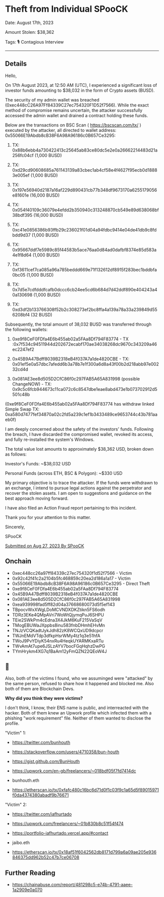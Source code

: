 # Theft from Individual SPooCK

Date: August 17th, 2023

Amount Stolen: $38,362

Tags: 🎙️ Contagious Interview


---


## Details


Hello,

On 17th August 2023, at 12:50 AM (UTC), I experienced a significant loss of investor funds amounting to $38,032 in the form of Crypto assets (BUSD).

The security of my admin wallet was breached (0xec448cC26A97Ff84339C27ec754320F1D52f7566). While the exact method of compromise remains uncertain, the attacker successfully accessed the admin wallet and drained a contract holding these funds.

Below are the transactions on BSC Scan ( https://bscscan.com/tx/ ) executed by the attacker, all directed to wallet address: 0x55066E19Abdb8cB38F6A98A96186c0B657Ce3295:

1. TX: 0x88b6ebb4a730422413c25645ab83ce80dc5e2e0a26662214483d21a256fc04cf (1,000 BUSD)

2. TX: 0xd29cd90608685a761143139a83cbec1ab4cf58e4f4627f95ecb0d18883e005ef (1,000 BUSD)

3. TX: 0x197e56940d2187a16af229d890431cb77b348df9673170a6255179056e81601e (16,000 BUSD)

4. TX: 0x054f40109c36079e4efdd2b350940c313248870cb549e89d638068bf38bdf395 (16,000 BUSD)

5. TX: 0xc41e0856386b93ffb29c236021f01d04a94fdbc9414e04de41db9c8fdbdd9d37 (1,000 BUSD)

6. TX: 0x95667ddf7e5989c85f44583b5ace76aa0d84ad0dafbf8374e85d583a4e1f8d64 (1,000 BUSD)

7. TX: 0xf3611cef7ca085a96a785beddd669e71f132612df8915f283bec1bddbfa0bc05 (1,000 BUSD)

8. TX: 0x7d5e7cdfdddfcafb0dccc6cb24ee5cd6b684d7d42ddf890e404243a40a130698 (1,000 BUSD)

9. TX: 0xd3df2b133766308f52b2c308273ef2bc8ffa4a139a78a33a239849d556208bf4 (32 BUSD)

Subsequently, the total amount of 38,032 BUSD was transferred through the following wallets:

1. 0xe9f8CeF0FDfa4E6b455ab02a5FAa8Df794F83774 - TX :0x7f534c94511944d202672ecabf170ae34038268dc9670c343209a46ec2247ef2

2. 0x45B9A47Bdff8039B2318eB4f037A7a1de4820CBE - TX: 0x01ef5e0a57dbc7afedd6b3a78b7e1f300a6d8a43f00b2d218abb97e00232cd4d

3. 0x081AE3ee8d505D2CfC86f0c297FAB5A65A831998 (possible ChangeNOW) - TX: 0x9c5c6fcb944673c11ca072c6c8547dbe1eae8abd473e1b073702912d5501c48b


(0xe9f8CeF0FDfa4E6b455ab02a5FAa8Df794F83774 has withdraw linked Simple Swap TX: 0xa580d7477fef34870a02c2fd5a239c1ef1b3433489ce9653744c43b781aaeb0f)

I am deeply concerned about the safety of the investors' funds. Following the breach, I have discarded the compromised wallet, revoked its access, and fully re-installed the system's Windows.

The total value lost amounts to approximately $38,362 USD, broken down as follows:

Investor's Funds: ~$38,032 USD

Personal Funds (across ETH, BSC & Polygon): ~$330 USD

My primary objective is to trace the attacker. If the funds were withdrawn to an exchange, I intend to pursue legal actions against the perpetrator and recover the stolen assets. I am open to suggestions and guidance on the best approach moving forward.

I have also filed an Action Fraud report pertaining to this incident.

Thank you for your attention to this matter.

Sincerely,

SPooCK

[Submitted on Aug 27, 2023 By SPooCK](https://chainabuse.com/report/481298c5-e74b-4791-aaee-1a2909e0a070)



## Onchain

- 0xec448cc26a97ff84339c27ec754320f1d52f7566 - Victim
- 0x92c42f41c2a2104b5fc468859c20ea2d186a1a17 - Victim
- 0x55066E19Abdb8cB38F6A98A96186c0B657Ce3295 - Direct Theft
- 0xe9f8CeF0FDfa4E6b455ab02a5FAa8Df794F83774
- 0x45B9A47Bdff8039B2318eB4f037A7a1de4820CBE
- 0x081AE3ee8d505D2CfC86f0c297FAB5A65A831998
- 0xea939998fad5ff82d04a37668680073d5f5ef143
- TBpocvWxXWgLDoMCVNDXDKZtikn5FS6odh
- TDRz3EKe4QMpAVri7WoWtQjymqPuJ6SHPU
- TEie2SWkPm4cEdna3X4JkM6KuF215VaSqV
- TMogEBUWaJXppbs8inu583fnbDHmhEHvMn
- TNJzVCQKadtJykJdh82zK8WCQxUD9dcpcr
- TWJnEMdVTdp3dfkpHsrWMy4tz1q3e51hfA
- TWoJ9PvYDiyK54nxRu4HeqkUYARMKxaRTu
- TWvAmAt7upe6JSLzAYV7bocFGqHqhzDwPG
- TYmHrykm4XG7q1BaAm12yFmQZN22QEoW4J


## 🤔

Also, both of the victims I found, who we assuminged were "attacked" by the same person, refused to share how it happened and blocked me. Also both of them are Blockchain Devs.

__Why did you think they were victims?__

I don't think, I know, their ENS name is public, and interreacted with the hacker. Both of them knew an Upwork profile which infected them with a phishing "work requirement" file. Neither of them wanted to disclose the profile.

"Victim" 1:


- https://twitter.com/bunhouth

- https://stackoverflow.com/users/4710358/bun-houth

- https://gist.github.com/BunHouth

- https://upwork.com/en-gb/freelancers/~018bdf05f7fd7414dc

- bunhouth.eth

- https://etherscan.io/tx/0xfafc480c16bc6d71d0f1c03f9c1a65d5f89015971f0da4374380abadf9b76671

"Victim" 2:


- https://twitter.com/iafhurtado

- https://upwork.com/freelancers/~01b830b8c51f54f474

- https://portfolio-iafhurtado.vercel.app/#contact

- jaibo.eth

- https://etherscan.io/tx/0x18af51f6042562db8171d799a6a09ae205e936846375dd962b52c47b7ce06708


## Further Reading

- https://chainabuse.com/report/481298c5-e74b-4791-aaee-1a2909e0a070

